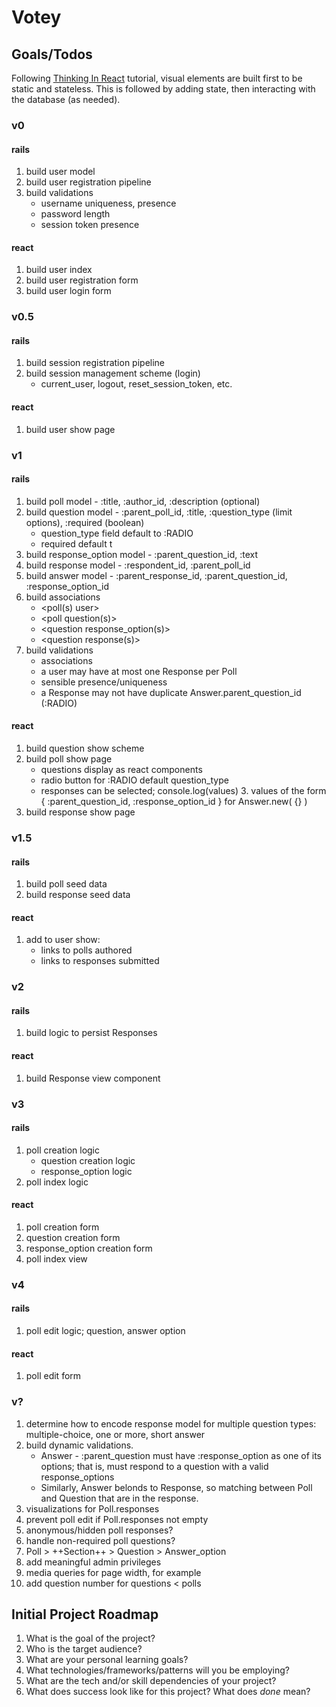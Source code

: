 # Votey

## Goals/Todos

Following [Thinking In React](https://reactjs.org/docs/thinking-in-react.html) tutorial, visual elements are built first to be static and stateless. This is followed by adding state, then interacting with the database (as needed).

### v0

#### rails
1. build user model
1. build user registration pipeline
1. build validations
   - username uniqueness, presence
   - password length
   - session token presence

#### react
1. build user index
1. build user registration form
1. build user login form

### v0.5

#### rails
1. build session registration pipeline
1. build session management scheme (login)
    - current_user, logout, reset_session_token, etc.

#### react
1. build user show page

### v1

#### rails
1. build poll model - :title, :author_id, :description (optional)
1. build question model - :parent_poll_id, :title, :question_type (limit options), :required (boolean)
   - question_type field default to :RADIO
   - required default t
1. build response_option model - :parent_question_id, :text
1. build response model - :respondent_id, :parent_poll_id
1. build answer model - :parent_response_id, :parent_question_id, :response_option_id
1. build associations
   - <poll(s) user>
   - <poll question(s)>
   - <question response_option(s)>
   - <question response(s)>
1. build validations
   - associations
   - a user may have at most one Response per Poll
   - sensible presence/uniqueness
   - a Response may not have duplicate Answer.parent_question_id (:RADIO)

#### react
1. build question show scheme
1. build poll show page
   - questions display as react components
   - radio button for :RADIO default question_type
   - responses can be selected; console.log(values)
      3. values of the form { :parent_question_id, :response_option_id } for Answer.new( {} )
1. build response show page

### v1.5

#### rails
1. build poll seed data
1. build response seed data

#### react
1. add to user show:
   - links to polls authored
   - links to responses submitted

### v2

#### rails
1. build logic to persist Responses

#### react
1. build Response view component

### v3

#### rails
1. poll creation logic
   - question creation logic
   - response_option logic
1. poll index logic

#### react
1. poll creation form
1. question creation form
1. response_option creation form
1. poll index view

### v4

#### rails
1. poll edit logic; question, answer option

#### react
1. poll edit form

### v?

1. determine how to encode response model for multiple question types: multiple-choice, one or more, short answer
1. build dynamic validations.
   - Answer - :parent_question must have :response_option as one of its options; that is, must respond to a question with a valid response_options
   - Similarly, Answer belonds to Response, so matching between Poll and Question that are in the response.
1. visualizations for Poll.responses
1. prevent poll edit if Poll.responses not empty
1. anonymous/hidden poll responses?
1. handle non-required poll questions?
1. Poll > ++Section++ > Question > Answer_option
1. add meaningful admin privileges
1. media queries for page width, for example
1. add question number for questions < polls

## Initial Project Roadmap ###

1. What is the goal of the project?
1. Who is the target audience?
1. What are your personal learning goals?
1. What technologies/frameworks/patterns will you be employing?
1. What are the tech and/or skill dependencies of your project?
1. What does success look like for this project? What does _done_ mean?
